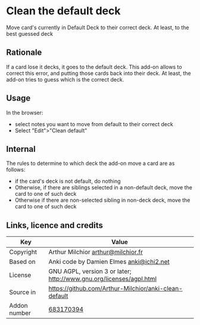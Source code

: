 # Clean the default deck
Move card's currently in Default Deck to their correct deck. At least,
to the best guessed deck
## Rationale
If a card lose it decks, it goes to the default deck.  This add-on
allows to correct this error, and putting those cards back into their
deck. At least, the add-on tries to guess which is the correct deck.

## Usage
In the browser:
* select notes you want to move from default to their correct deck
* Select "Edit">"Clean default"
## Internal
The rules to determine to which deck the add-on move a card are as follows:
* if the card's deck is not default, do nothing
* Otherwise, if there are siblings selected in a non-default deck, move the card to one of such deck
* Otherwise if there are non-selected sibling in non-deck deck, move the card to one of such deck


## Links, licence and credits

Key         |Value
------------|-------------------------------------------------------------------
Copyright   | Arthur Milchior <arthur@milchior.fr>
Based on    | Anki code by Damien Elmes <anki@ichi2.net>
License     | GNU AGPL, version 3 or later; http://www.gnu.org/licenses/agpl.html
Source in   | https://github.com/Arthur-Milchior/anki-clean-default
Addon number| [683170394](https://ankiweb.net/shared/info/683170394)
